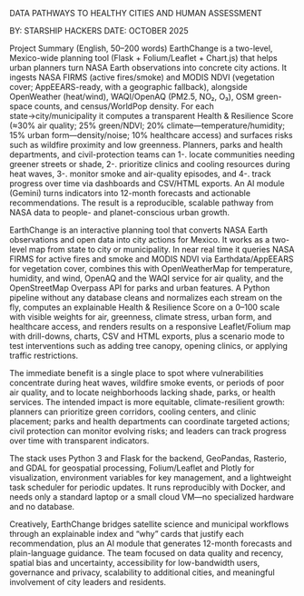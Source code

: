 DATA PATHWAYS TO HEALTHY CITIES AND HUMAN ASSESSMENT

BY: STARSHIP HACKERS
DATE: OCTOBER 2025

Project Summary (English, 50–200 words)
EarthChange is a two-level, Mexico-wide planning tool (Flask + Folium/Leaflet + Chart.js) that helps urban planners turn NASA Earth observations into concrete city actions. It ingests NASA FIRMS (active fires/smoke) and MODIS NDVI (vegetation cover; AppEEARS-ready, with a geographic fallback), alongside OpenWeather (heat/wind), WAQI/OpenAQ (PM2.5, NO₂, O₃), OSM green-space counts, and census/WorldPop density. For each state→city/municipality it computes a transparent Health & Resilience Score (≈30% air quality; 25% green/NDVI; 20% climate—temperature/humidity; 15% urban form—density/noise; 10% healthcare access) and surfaces risks such as wildfire proximity and low greenness.
Planners, parks and health departments, and civil-protection teams can 1-. locate communities needing greener streets or shade, 2-. prioritize clinics and cooling resources during heat waves, 3-. monitor smoke and air-quality episodes, and 4-. track progress over time via dashboards and CSV/HTML exports. An AI module (Gemini) turns indicators into 12-month forecasts and actionable recommendations. The result is a reproducible, scalable pathway from NASA data to people- and planet-conscious urban growth.

EarthChange is an interactive planning tool that converts NASA Earth observations and open data into city actions for Mexico. It works as a two-level map from state to city or municipality. In near real time it queries NASA FIRMS for active fires and smoke and MODIS NDVI via Earthdata/AppEEARS for vegetation cover, combines this with OpenWeatherMap for temperature, humidity, and wind, OpenAQ and the WAQI service for air quality, and the OpenStreetMap Overpass API for parks and urban features. A Python pipeline without any database cleans and normalizes each stream on the fly, computes an explainable Health & Resilience Score on a 0–100 scale with visible weights for air, greenness, climate stress, urban form, and healthcare access, and renders results on a responsive Leaflet/Folium map with drill-downs, charts, CSV and HTML exports, plus a scenario mode to test interventions such as adding tree canopy, opening clinics, or applying traffic restrictions.

The immediate benefit is a single place to spot where vulnerabilities concentrate during heat waves, wildfire smoke events, or periods of poor air quality, and to locate neighborhoods lacking shade, parks, or health services. The intended impact is more equitable, climate-resilient growth: planners can prioritize green corridors, cooling centers, and clinic placement; parks and health departments can coordinate targeted actions; civil protection can monitor evolving risks; and leaders can track progress over time with transparent indicators.

The stack uses Python 3 and Flask for the backend, GeoPandas, Rasterio, and GDAL for geospatial processing, Folium/Leaflet and Plotly for visualization, environment variables for key management, and a lightweight task scheduler for periodic updates. It runs reproducibly with Docker, and needs only a standard laptop or a small cloud VM—no specialized hardware and no database.

Creatively, EarthChange bridges satellite science and municipal workflows through an explainable index and “why” cards that justify each recommendation, plus an AI module that generates 12-month forecasts and plain-language guidance. The team focused on data quality and recency, spatial bias and uncertainty, accessibility for low-bandwidth users, governance and privacy, scalability to additional cities, and meaningful involvement of city leaders and residents.
